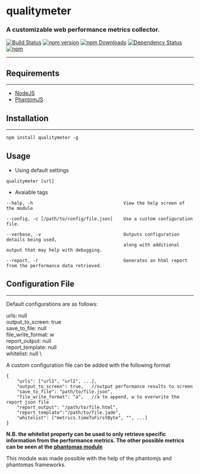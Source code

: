 # qualitymeter
### A customizable web performance metrics collector.

[![Build Status](https://travis-ci.org/QualityWorksCG/qualitymeter.svg)](https://travis-ci.org/QualityWorksCG/qualitywatcher)
[![npm version](https://badge.fury.io/js/qualitymeter.svg)](https://badge.fury.io/js/qualitywatcher)
[![npm Downloads](https://img.shields.io/npm/dt/qualitymeter.svg)](https://www.npmjs.com/package/qualitywatcher)
[![Dependency Status](https://david-dm.org/qualityworkscg/qualitymeter.svg)](https://david-dm.org/qualityworkscg/qualitywatcher)
[![npm](https://img.shields.io/npm/l/qualitymeter.svg)](https://www.npmjs.com/package/qualitywatcher)

---
## Requirements
___
* [NodeJS](http://nodejs.org)
* [PhantomJS](http://phantomjs.org/)

## Installation
---
```
npm install qualitymeter -g
```

## Usage
* Using default settings
```
qualitymeter [url]
```

* Avaiable tags
```
--help, -h                                  View the help screen of the module

--config, -c [/path/to/config/file.json]    Use a custom configuration file.

--verbose, -v                               Outputs configuration details being used, 
                                            along with additional output that may help with debugging.

--report, -r                                Generates an html report from the performance data retrieved.
```

## Configuration File
---
Default configurations are as follows:

urls: null \
output_to_screen: true \
save_to_file: null \
file_write_format: w \
report_output: null \
report_template: null \
whitelist: null \

A custom configuration file can be added with the following format
```
{
    "urls": ["url1", "url2", ...],
    "output_to_screen": true,   //output performance results to screen
    "save_to_file": "path/to/file.json",
    "file_write_format": "a",   //a to append, w to overwrite the report json file
    "report_output": "/path/to/file.html",
    "report_template":"/path/to/file.jade",
    "whitelist": ["metrics.timeToFirstByte", "", ...]
}
```

**N.B. the whitelist property can be used to only retrieve specific information from the performance metrics. The other possible metrics can be seen at the [phantomas module](https://github.com/macbre/phantomas)**

This module was made possible with the help of the phantomjs and phantomas frameworks.





